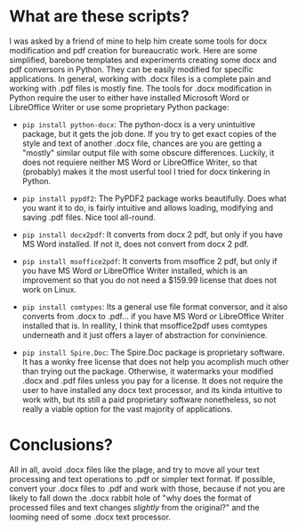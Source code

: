 # What are these scripts?

I was asked by a friend of mine to help him create some tools for docx modification and pdf creation for bureaucratic work. Here are some simplified, barebone templates and experiments creating some docx and pdf conversors in Python. They can be easily modified for specific applications. In general, working with .docx files is a complete pain and working with .pdf files is mostly fine. The tools for .docx modification in Python require the user to either have installed Microsoft Word or LibreOffice Writer or use some proprietary Python package:

* `pip install python-docx`: The python-docx is a very unintuitive package, but it gets the job done. If you try to get exact copies of the style and text of another .docx file, chances are you are getting a "mostly" similar output file with some obscure differences. Luckily, it does not requiere neither MS Word or LibreOffice Writer, so that (probably) makes it the most userful tool I tried for docx tinkering in Python.

* `pip install pypdf2`: The PyPDF2 package works beautifully. Does what you want it to do, is fairly intuitive and allows loading, modifying and saving .pdf files. Nice tool all-round.

* `pip install docx2pdf`: It converts from docx 2 pdf, but only if you have MS Word installed. If not it, does not convert from docx 2 pdf.

* `pip install msoffice2pdf`: It converts from msoffice 2 pdf, but only if you have MS Word _or_ LibreOffice Writer installed, which is an improvement so that you do not need a $159.99 license that does not work on Linux.

* `pip install comtypes`: Its a general use file format conversor, and it also converts from .docx to .pdf... if you have MS Word _or_ LibreOffice Writer installed that is. In reallity, I think that msoffice2pdf uses comtypes underneath and it just offers a layer of abstraction for convinience.

* `pip install Spire.Doc`: The Spire.Doc package is proprietary software. It has a wonky free license that does not help you acomplish much other than trying out the package. Otherwise, it watermarks your modified .docx and .pdf files unless you pay for a license. It does not require the user to have installed any docx text processor, and its kinda intuitive to work with, but its still a paid proprietary software nonetheless, so not really a viable option for the vast majority of applications.


# Conclusions?

All in all, avoid .docx files like the plage, and try to move all your text processing and text operations to .pdf or simpler text format. If possible, convert your .docx files to .pdf and work with those, because if not you are likely to fall down the .docx rabbit hole of "why does the format of processed files and text changes _slightly_ from the original?" and the looming need of some .docx text processor.
